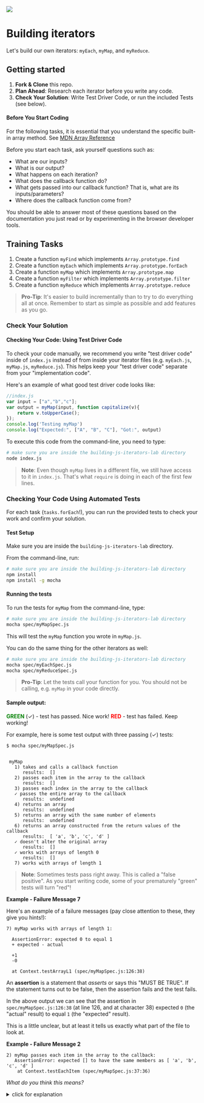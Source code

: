 <!--
 location: SF
-->

![](https://ga-dash.s3.amazonaws.com/production/assets/logo-9f88ae6c9c3871690e33280fcf557f33.png)

# Building iterators
Let's build our own iterators: `myEach`, `myMap`, and `myReduce`.

## Getting started

1. **Fork & Clone** this repo.
2. **Plan Ahead**: Research each iterator before you write any code.
3. **Check Your Solution**: Write Test Driver Code, or run the included Tests (see below).

#### Before You Start Coding

For the following tasks, it is essential that you understand the specific built-in array method. See [MDN Array Reference](https://developer.mozilla.org/en-US/docs/Web/JavaScript/Reference/Global_Objects/Array)

Before you start each task, ask yourself questions such as:

* What are our inputs?
* What is our output?
* What happens on each iteration?
* What does the callback function do?
* What gets passed into our callback function? That is, what are its inputs/parameters?
* Where does the callback function come from?

You should be able to answer most of these questions based on the documentation you just read or by experimenting in the browser developer tools.

## Training Tasks
1. Create a function `myFind` which implements `Array.prototype.find`
2. Create a function `myEach` which implements `Array.prototype.forEach`
3. Create a function `myMap` which implements `Array.prototype.map`
4. Create a function `myFilter` which implements `Array.prototype.filter`
5. Create a function `myReduce` which implements `Array.prototype.reduce`

> **Pro-Tip**: It's easier to build incrementally than to try to do everything all at once. Remember to start as simple as possible and add features as you go.

### Check Your Solution
#### Checking Your Code: Using Test Driver Code

To check your code manually, we recommend you write "test driver code" inside of `index.js` instead of from inside your iterator files (e.g. `myEach.js`, `myMap.js`, `myReduce.js`). This helps keep your "test driver code" separate from your "implementation code".

Here's an example of what good test driver code looks like:

``` javascript
//index.js
var input = ["a","b","c"];
var output = myMap(input, function capitalize(v){
    return v.toUpperCase();
});
console.log('Testing myMap')
console.log("Expected:", ["A", "B", "C"], "Got:", output)
```

To execute this code from the command-line, you need to type:

``` bash
# make sure you are inside the building-js-iterators-lab directory
node index.js
```


> **Note**: Even though `myMap` lives in a different file, we still have access to it in `index.js`. That's what `require` is doing in each of the first few lines.

### Checking Your Code Using Automated Tests

For each task (`tasks.forEach`!), you can run the provided tests to check your work and confirm your solution.

#### Test Setup

Make sure you are inside the `building-js-iterators-lab` directory.

From the command-line, run:

```bash
# make sure you are inside the building-js-iterators-lab directory
npm install
npm install -g mocha
```

#### Running the tests

To run the tests for `myMap` from the command-line, type:

```bash
# make sure you are inside the building-js-iterators-lab directory
mocha spec/myMapSpec.js
```

This will test the `myMap` function you wrote in `myMap.js`.

You can do the same thing for the other iterators as well:

```bash
# make sure you are inside the building-js-iterators-lab directory
mocha spec/myEachSpec.js
mocha spec/myReduceSpec.js
```

> **Pro-Tip**: Let the tests call your function for you. You should not be calling, e.g. `myMap` in your code directly.

#### Sample output:

<strong style="color:green;">GREEN</strong> (✓) - test has passed. Nice work!
<strong style="color:red;">RED</strong> - test has failed. Keep working!

For example, here is some test output with three passing (✓) tests:

```
$ mocha spec/myMapSpec.js


 myMap
   1) takes and calls a callback function
      results:  []
   2) passes each item in the array to the callback
      results:  []
   3) passes each index in the array to the callback
   ✓ passes the entire array to the callback
      results:  undefined
   4) returns an array
      results:  undefined
   5) returns an array with the same number of elements
      results:  undefined
   6) returns an array constructed from the return values of the callback
      results:  [ 'a', 'b', 'c', 'd' ]
   ✓ doesn't alter the original array
      results:  []
   ✓ works with arrays of length 0
      results:  []
   7) works with arrays of length 1
```

> **Note**: Sometimes tests pass right away. This is called a "false positive". As you start writing code, some of your prematurely "green" tests will turn "red"!

**Example - Failure Message 7**

Here's an example of a failure messages (pay close attention to these, they give you hints!):

```
7) myMap works with arrays of length 1:

  AssertionError: expected 0 to equal 1
  + expected - actual

  +1
  -0

  at Context.testArrayL1 (spec/myMapSpec.js:126:38)
```

An **assertion** is a statement that *asserts* or says this "MUST BE TRUE".  If
the statement turns out to be false, then the assertion fails and the test fails.  

In the above output we can see that the assertion in `spec/myMapSpec.js:126:38` (at line 126, and at character 38) expected `0` (the "actual" result) to equal `1` (the "expected" result).

This is a little unclear, but at least it tells us exactly what part of the file to look at.

**Example - Failure Message 2**

```
2) myMap passes each item in the array to the callback:
   AssertionError: expected [] to have the same members as [ 'a', 'b', 'c', 'd' ]
    at Context.testEachItem (spec/myMapSpec.js:37:36)
```

*What do you think this means?*

<details><summary>click for explanation</summary>At line 37 in the test file there was an expectation that an array would have the elements `['a', 'b', 'c', 'd']`.  But instead it got an empty array!</details>
